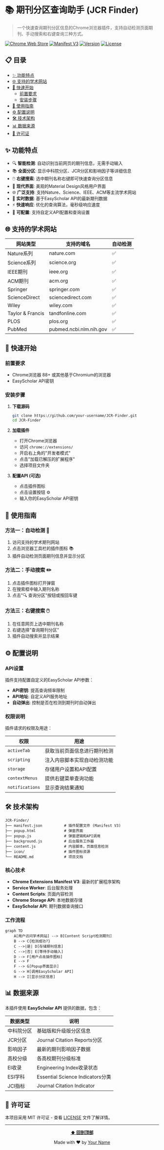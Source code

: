 # 📚 期刊分区查询助手 (JCR Finder)

> 一个快速查询期刊分区信息的Chrome浏览器插件，支持自动检测页面期刊、手动搜索和右键查询三种方式。

[![Chrome Web Store](https://img.shields.io/badge/Chrome-Extension-green?logo=google-chrome)](javascript:void(0))
[![Manifest V3](https://img.shields.io/badge/Manifest-V3-blue)](https://developer.chrome.com/docs/extensions/mv3/)
[![Version](https://img.shields.io/badge/version-1.0-brightgreen)](javascript:void(0))
[![License](https://img.shields.io/badge/license-MIT-blue)](javascript:void(0))

## 📋 目录

- [✨ 功能特点](#-功能特点)
- [🌐 支持的学术网站](#-支持的学术网站)
- [🚀 快速开始](#-快速开始)
  - [前置要求](#前置要求)
  - [安装步骤](#安装步骤)
- [📖 使用指南](#-使用指南)
- [⚙️ 配置说明](#️-配置说明)
- [🛠️ 技术架构](#️-技术架构)
- [📊 数据来源](#-数据来源)
- [📄 许可证](#-许可证)

## ✨ 功能特点

- 🔍 **智能检测**: 自动识别当前网页的期刊信息，无需手动输入
- 📚 **全面分区**: 显示中科院分区、JCR分区和影响因子等详细信息
- 🖱️ **右键搜索**: 选中期刊名称右键即可快速查询分区信息
- 🎨 **现代界面**: 美观的Material Design风格用户界面
- 🌐 **广泛支持**: 支持Nature、Science、IEEE、ACM等主流学术网站
- 🚀 **实时数据**: 基于EasyScholar API的最新期刊数据
- ⚡ **快速响应**: 优化的查询算法，毫秒级响应速度
- 🔧 **可配置**: 支持自定义API配置和查询设置

## 🌐 支持的学术网站

| 网站类型 | 支持的域名 | 自动检测 |
|---------|-----------|---------|
| Nature系列 | nature.com | ✅ |
| Science系列 | science.org | ✅ |
| IEEE期刊 | ieee.org | ✅ |
| ACM期刊 | acm.org | ✅ |
| Springer | springer.com | ✅ |
| ScienceDirect | sciencedirect.com | ✅ |
| Wiley | wiley.com | ✅ |
| Taylor & Francis | tandfonline.com | ✅ |
| PLOS | plos.org | ✅ |
| PubMed | pubmed.ncbi.nlm.nih.gov | ✅ |

## 🚀 快速开始

### 前置要求

- Chrome浏览器 88+ 或其他基于Chromium的浏览器
- EasyScholar API密钥

### 安装步骤

1. **下载源码**
   ```bash
   git clone https://github.com/your-username/JCR-Finder.git
   cd JCR-Finder
   ```

2. **加载插件**
   - 打开Chrome浏览器
   - 访问 `chrome://extensions/`
   - 开启右上角的"开发者模式"
   - 点击"加载已解压的扩展程序"
   - 选择项目文件夹

3. **配置API (可选)**
   - 点击插件图标
   - 点击设置按钮 ⚙️
   - 输入你的EasyScholar API密钥

## 📖 使用指南

### 方法一：自动检测 🚀

1. 访问支持的学术期刊网站
2. 点击浏览器工具栏的插件图标 📚
3. 插件自动检测页面期刊信息并显示分区

### 方法二：手动搜索 ✏️

1. 点击插件图标打开弹窗
2. 在搜索框中输入期刊名称
3. 点击"🔍 查询分区"按钮或按回车键

### 方法三：右键搜索 🖱️

1. 在任意网页上选中期刊名称
2. 右键选择"查询期刊分区"
3. 插件自动搜索并显示结果

## ⚙️ 配置说明

### API设置

插件支持配置自定义的EasyScholar API参数：

- **API密钥**: 提高查询频率限制
- **API地址**: 自定义API服务地址
- **自动弹出**: 控制是否在检测到期刊时自动弹出

### 权限说明

插件请求的权限及用途：

| 权限 | 用途 |
|------|------|
| `activeTab` | 获取当前页面信息进行期刊检测 |
| `scripting` | 注入内容脚本实现自动检测功能 |
| `storage` | 存储用户设置和API配置 |
| `contextMenus` | 提供右键菜单查询功能 |
| `notifications` | 显示查询结果通知 |

## 🛠️ 技术架构

```
JCR-Finder/
├── manifest.json          # 插件配置文件 (Manifest V3)
├── popup.html             # 弹窗界面
├── popup.js               # 弹窗逻辑和API调用
├── background.js          # 后台服务工作器
├── content.js             # 内容脚本，页面信息检测
├── icon/                  # 插件图标资源
└── README.md              # 项目文档
```

### 核心技术

- **Chrome Extensions Manifest V3**: 最新的扩展程序架构
- **Service Worker**: 后台服务处理
- **Content Scripts**: 页面内容检测
- **Chrome Storage API**: 本地数据存储
- **EasyScholar API**: 期刊数据查询接口

### 工作流程

```mermaid
graph TD
    A[用户访问学术网站] --> B[Content Script检测期刊]
    B --> C{检测成功?}
    C -->|是| D[存储期刊信息]
    C -->|否| E[等待手动输入]
    D --> F[用户点击插件图标]
    E --> F
    F --> G[Popup界面显示]
    G --> H[调用EasyScholar API]
    H --> I[显示分区信息]
```

## 📊 数据来源

本插件使用 **EasyScholar API** 提供的数据，包含：

| 数据类型 | 说明 |
|---------|------|
| 中科院分区 | 基础版和升级版分区信息 |
| JCR分区 | Journal Citation Reports分区 |
| 影响因子 | 最新的期刊影响因子数据 |
| 高校分级 | 各高校期刊分级标准 |
| EI收录 | Engineering Index收录状态 |
| ESI学科 | Essential Science Indicators分类 |
| JCI指标 | Journal Citation Indicator |

## 📄 许可证

本项目采用 MIT 许可证 - 查看 [LICENSE](LICENSE) 文件了解详情。

---

<div align="center">

**[⬆ 回到顶部](#-期刊分区查询助手-jcr-finder)**

Made with ❤️ by [Your Name](https://github.com/your-username)

</div> 